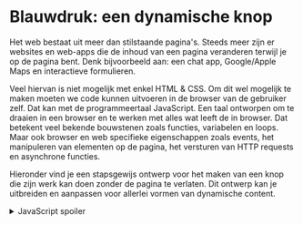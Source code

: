 # Blauwdruk: een dynamische knop

Het web bestaat uit meer dan stilstaande pagina's. Steeds meer zijn er websites en web-apps die de inhoud van een pagina veranderen terwijl je op de pagina bent. Denk bijvoorbeeld aan: een chat app, Google/Apple Maps en interactieve formulieren. 

Veel hiervan is niet mogelijk met enkel HTML & CSS. Om dit wel mogelijk te maken moeten we code kunnen uitvoeren in de browser van de gebruiker zelf. Dat kan met de programmeertaal JavaScript. Een taal ontworpen om te draaien in een browser en te werken met alles wat leeft de in browser. Dat betekent veel bekende bouwstenen zoals functies, variabelen en loops. Maar ook browser en web specifieke eigenschappen zoals events, het manipuleren van elementen op de pagina, het versturen van HTTP requests en asynchrone functies. 

Hieronder vind je een stapsgewijs ontwerp voor het maken van een knop die zijn werk kan doen zonder de pagina te verlaten. Dit ontwerp kan je uitbreiden en aanpassen voor allerlei vormen van dynamische content.

<details markdown="1"><summary markdown="span">JavaScript spoiler</summary>
        <script>
            const buttons = document.querySelectorAll(".favorite-button")

            buttons.forEach((button) => {
                button.addEventListener("click", () => {
                    fetch("/api/favorite/" + button.dataset.isbn)
                        .then((response) => response.json())
                        .then((json) => {
                            if (json.is_favorite) {
                                button.innerText = "❤️"
                            }
                            else {
                                button.innerText = "♡"
                            }
                        }).catch((error) => button.innerText = "ERROR!")
                })
            })
        </script>
</details>

## Enkel Flask + HTML & CSS

![embed](https://api.eu.kaltura.com/p/120/sp/12000/embedIframeJs/uiconf_id/23449960/partner_id/120?iframeembed=true&playerId=kaltura_player&entry_id=0_m4hzcabg&flashvars[streamerType]=auto&amp;flashvars[localizationCode]=en_US&amp;flashvars[leadWithHTML5]=true&amp;flashvars[sideBarContainer.plugin]=true&amp;flashvars[sideBarContainer.position]=left&amp;flashvars[sideBarContainer.clickToClose]=true&amp;flashvars[chapters.plugin]=true&amp;flashvars[chapters.layout]=vertical&amp;flashvars[chapters.thumbnailRotator]=false&amp;flashvars[streamSelector.plugin]=true&amp;flashvars[EmbedPlayer.SpinnerTarget]=videoHolder&amp;flashvars[dualScreen.plugin]=true&amp;flashvars[hotspots.plugin]=1&amp;flashvars[Kaltura.addCrossoriginToIframe]=true&amp;&wid=0_z4gdq7fk)

[Video Link](https://video.uva.nl/media/Favorite+Button+using+JavaScript+-+HTML+%26+Flask/0_m4hzcabg)

<details markdown="1"><summary markdown="span"><code>Hoe werkt user.favorite_books.remove?</code></summary>
In dit geval is de relatie tussen gebruikers en boeken een Many to Many relatie:

* Een gebruiker kan veel (Many) favoriete boeken hebben.
* Een boek kan voor veel (Many) gebruikers een favoriet zijn.

Voor een many to many relatie is er een aparte tabel nodig om de relatie op te slaan. De relatie hier is een gebruiker en een boek. Dus is er één kolom voor de gebruikers en één kolom voor de boeken: <code>user_id, book_id</code> bijvoorbeeld.

Nou is die extra tabel alleen een manier om de relatie op te slaan, maar niet hoe je er mee wilt werken in code. Het is natuurlijker om na te denken over een gebruiker haar favoriete boeken of over de gebruikers die fan zijn van een boek. Daarom kan je met een ORM zoals SQLAlchemy deze relatie ook zo modelleren. Door aan de modellen van zowel een gebruiker als een boek een <code>relationship mee te geven</code>. De details hiervan vind je op <https://flask-sqlalchemy.palletsprojects.com/en/3.0.x/models/> en <https://docs.sqlalchemy.org/en/20/orm/basic_relationships.html#many-to-many>. Uiteindelijk maakt dit het mogelijk om via een constructie als `user.favorite_books` te werken met alle favoriete boeken van een gebruiker.
</details>


<details markdown="1"><summary markdown="span">Code van het HTML form</summary>
        
        <form action={{url_for("favorite", isbn=book.isbn)}} method="post">
            <button class="favorite-button" type="submit">
            {% if book in user.favorite_books %}
            ❤️
            {% else %}
            ♡
            {% endif %}
            </button>
        </form>

</details>

<details markdown="1"><summary markdown="span">Code van de Flask route</summary>

        @app.route("/favorite/<isbn>", methods=["POST"])
        @login_required
        def favorite(isbn):

            # Grab the current user
            user = User.query.get(session["user_id"])

            # Grab the book
            book = Book.query.get(isbn)

            # Unfavorite if already favorite
            if book in user.favorite_books:
                user.favorite_books.remove(book)
            # Otherwise favorite book
            else:
                user.favorite_books.append(book)
            
            db.session.add(user)
            db.session.commit()

            return redirect(request.referrer)

</details>
